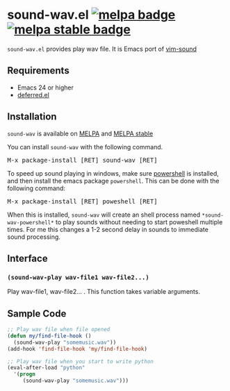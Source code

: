 # sound-wav.el [![melpa badge][melpa-badge]][melpa-link] [![melpa stable badge][melpa-stable-badge]][melpa-stable-link]

`sound-wav.el` provides play wav file. It is Emacs port of [vim-sound](https://github.com/osyo-manga/vim-sound)


## Requirements

* Emacs 24 or higher
* [deferred.el](https://github.com/kiwanami/emacs-deferred)


## Installation

`sound-wav` is available on [MELPA](https://melpa.org/) and [MELPA stable](https://stable.melpa.org/)

You can install `sound-wav` with the following command.

<kbd>M-x package-install [RET] sound-wav [RET]</kbd>

To speed up sound playing in windows, make sure
[powershell](https://msdn.microsoft.com/en-us/powershell/mt173057.aspx)
is installed, and then install the emacs package `powershell`.  This
can be done with the following command:

<kbd>M-x package-install [RET] poweshell [RET]</kbd>

When this is installed, `sound-wav` will create an shell process named
`*sound-wav-powershell*` to play sounds without needing to start
poweshell multiple times.  For me this changes a 1-2 second delay in
sounds to immediate sound processing.

## Interface

### `(sound-wav-play wav-file1 wav-file2...)`

Play wav-file1, wav-file2... . This function takes variable arguments.


## Sample Code

```lisp
;; Play wav file when file opened
(defun my/find-file-hook ()
  (sound-wav-play "somemusic.wav"))
(add-hook 'find-file-hook 'my/find-file-hook)

;; Play wav file when you start to write python
(eval-after-load "python"
  '(progn
     (sound-wav-play "somemusic.wav")))
```

[melpa-link]: http://melpa.org/#/sound-wav
[melpa-stable-link]: http://stable.melpa.org/#/sound-wav
[melpa-badge]: http://melpa.org/packages/sound-wav-badge.svg
[melpa-stable-badge]: http://stable.melpa.org/packages/sound-wav-badge.svg
